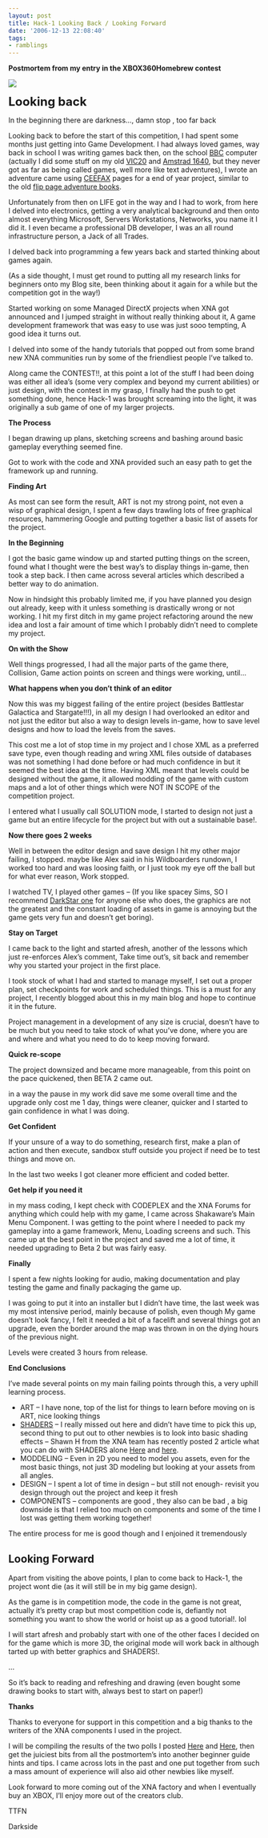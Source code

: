 ```yaml
---
layout: post
title: Hack-1 Looking Back / Looking Forward
date: '2006-12-13 22:08:40'
tags:
- ramblings
---
```


 **Postmortem from my entry in the XBOX360Homebrew contest**

**![](http://xbox360homebrew.com/photos/darkside/images/1724/original)**

**<font size="5">Looking back</font>**

In the beginning there are darkness…, damn stop , too far back

Looking back to before the start of this competition, I had spent some months just getting into Game Development.  I had always loved games, way back in school I was writing games back then, on the school [BBC](http://en.wikipedia.org/wiki/Bbc_computer) computer (actually I did some stuff on my old [VIC20](http://en.wikipedia.org/wiki/VIC-20) and [Amstrad 1640](http://en.wikipedia.org/wiki/Amstrad_1640), but they never got as far as being called games, well more like text adventures), I wrote an adventure came using [CEEFAX](http://en.wikipedia.org/wiki/Ceefax) pages for a end of year project, similar to the old [flip page adventure books](http://en.wikipedia.org/wiki/Fighting_Fantasy).

Unfortunately from then on LIFE got in the way and I had to work, from here I delved into electronics, getting a very analytical background and then onto almost everything Microsoft, Servers Workstations, Networks, you name it I did it.  I even became a professional DB developer, I was an all round infrastructure person, a Jack of all Trades.

I delved back into programming a few years back and started thinking about games again.

(As a side thought, I must get round to putting all my research links for beginners onto my Blog site, been thinking about it again for a while but the competition got in the way!)

Started working on some Managed DirectX projects when XNA got announced and I jumped straight in without really thinking about it, A game development framework that was easy to use was just sooo tempting, A good idea it turns out.

I delved into some of the handy tutorials that popped out from some brand new XNA communities run by some of the friendliest people I’ve talked to.

Along came the CONTEST!!, at this point a lot of the stuff I had been doing was either all idea’s (some very complex and beyond my current abilities) or just design, with the contest in my grasp, I finally had the push to get something done, hence Hack-1 was brought screaming into the light, it was originally a sub game of one of my larger projects.

**The Process**

I began drawing up plans, sketching screens and bashing around basic gameplay everything seemed fine.

Got to work with the code and XNA provided such an easy path to get the framework up and running.

**Finding Art**

As most can see form the result, ART is not my strong point, not even a wisp of graphical design, I spent a few days trawling lots of free graphical resources, hammering Google and putting together a basic list of assets for the project.

**In the Beginning**

I got the basic game window up and started putting things on the screen, found what I thought were the best way’s to display things in-game, then took a step back.  I then came across several articles which described a better way to do animation. 

Now in hindsight this probably limited me, if you have planned you design out already, keep with it unless something is drastically wrong or not working. I hit my first ditch in my game project refactoring around the new idea and lost a fair amount of time which I probably didn’t need to complete my project.

**On with the Show**

Well things progressed, I had all the major parts of the game there, Collision, Game action points on screen and things were working, until…

**What happens when you don’t think of an editor**

Now this was my biggest failing of the entire project (besides Battlestar Galactica and Stargate!!!), in all my design I had overlooked an editor and not just the editor but also a way to design levels in-game, how to save level designs and how to load the levels from the saves.

This cost me a lot of stop time in my project and I chose XML as a preferred save type, even though reading and wring XML files outside of databases was not something I had done before or had much confidence in but it seemed the best idea at the time.  Having XML meant that levels could be designed without the game, it allowed modding of the game with custom maps and a lot of other things which were NOT IN SCOPE of the competition project.

I entered what I usually call SOLUTION mode, I started to design not just a game but an entire lifecycle for the project but with out a sustainable base!.

**Now there goes 2 weeks**

Well in between the editor design and save design I hit my other major failing, I stopped.  maybe like Alex said in his Wildboarders rundown, I worked too hard and was loosing faith, or I just took my eye off the ball but for what ever reason, Work stopped.

I watched TV, I played other games – (If you like spacey Sims, SO I recommend [DarkStar one](http://www.amazon.co.uk/Ascaron-Darkstar-One-PC/dp/B000ENQZDY) for anyone else who does, the graphics are not the greatest and the constant loading of assets in game is annoying but the game gets very fun and doesn’t get boring).

**Stay on Target**

I came back to the light and started afresh, another of the lessons which just re-enforces Alex’s comment, Take time out’s, sit back and remember why you started your project in the first place.

I took stock of what I had and started to manage myself, I set out a proper plan, set checkpoints for work and scheduled things.  This is a must for any project, I recently blogged about this in my main blog and hope to continue it in the future.

Project management in a development of any size is crucial, doesn’t have to be much but you need to take stock of what you’ve done, where you are and where and what you need to do to keep moving forward.

**Quick re-scope**

The project downsized and became more manageable, from this point on the pace quickened, then BETA 2 came out.

in a way the pause in my work did save me some overall time and the upgrade only cost me 1 day, things were cleaner, quicker and I started to gain confidence in what I was doing.

**Get Confident**

If your unsure of a way to do something, research first, make a plan of action and then execute, sandbox stuff outside you project if need be to test things and move on.

In the last two weeks I got cleaner more efficient and coded better.

**Get help if you need it**

in my mass coding,  I kept check with CODEPLEX and the XNA Forums for anything which could help with my game, I came across Shakaware’s Main Menu Component.  I was getting to the point where I needed to pack my gameplay into a game framework, Menu, Loading screens and such.  This came up at the best point in the project and saved me a lot of time, it needed upgrading to Beta 2 but was fairly easy.

**Finally**

I spent a few nights looking for audio, making documentation and play testing the game and finally packaging the game up.

I was going to put it into an installer but I didn’t have time, the last week was my most intensive period, mainly because of polish, even though My game doesn’t look fancy, I felt it needed a bit of a facelift and several things got an upgrade, even the border around the map was thrown in on the dying hours of the previous night.

Levels were created 3 hours from release.

**End Conclusions**

I’ve made several points on my main failing points through this, a very uphill learning process.

- ART – I have none, top of the list for things to learn before moving on is ART, nice looking things
- [SHADERS](http://gpwiki.org/index.php/DirectX:Direct3D:Tutorials:Shaders_Introduction) – I really missed out here and didn’t have time to pick this up, second thing to put out to other newbies is to look into basic shading effects – Shawn H from the XNA team has recently posted 2 article what you can do with SHADERS alone [Here](http://blogs.msdn.com/shawnhar/archive/2006/12/11/sixty-fractals-per-second) and [here](http://blogs.msdn.com/shawnhar/archive/2006/12/12/technicolor-julias).
- MODDELING – Even in 2D you need to model you assets, even for the most basic things, not just 3D modeling but looking at your assets from all angles.
- DESIGN – I spent a lot of time in design – but still not enough- revisit you design through out the project and keep it fresh
- COMPONENTS – components are good , they also can be bad , a big downside is that I relied too much on components and some of the time I lost was getting them working together!

The entire process for me is good though and I enjoined it tremendously

## Looking Forward

Apart from visiting the above points, I plan to come back to Hack-1, the project wont die (as it will still be in my big game design).

As the game is in competition mode, the code in the game is not great, actually it’s pretty crap but most competition code is, defiantly not something you want to show the world or hoist up as a good tutorial!. lol

I will start afresh and probably start with one of the other faces I decided on for the game which is more 3D, the original mode will work back in although tarted up with better graphics and SHADERS!.

…

 

So it’s back to reading and refreshing and drawing (even bought some drawing books to start with, always best to start on paper!)

**Thanks**

Thanks to everyone for support in this competition and a big thanks to the writers of the XNA components I used in the project.

I will be compiling the results of the two polls I posted [Here](http://xbox360homebrew.com/blogs/darkside/archive/2006/12/10/1644) and [Here](http://xbox360homebrew.com/blogs/darkside/archive/2006/12/11/1668), then get the juiciest bits from all the postmortem’s into another beginner guide hints and tips.  I came across lots in the past and one put together from such a mass amount of experience will also aid other newbies like myself.

Look forward to more coming out of the XNA factory and when I eventually buy an XBOX, I’ll enjoy more out of the creators club.

TTFN

Darkside

